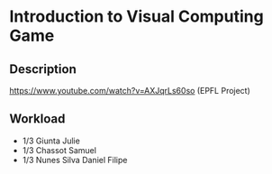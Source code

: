 # Introduction to Visual Computing Game

## Description
https://www.youtube.com/watch?v=AXJqrLs60so (EPFL Project)

## Workload
- 1/3 Giunta Julie
- 1/3 Chassot Samuel
- 1/3 Nunes Silva Daniel Filipe
